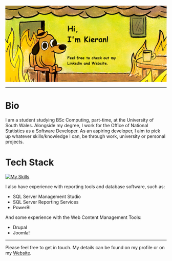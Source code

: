 ![GithubBanner](GithubBanner.png)

---

# Bio
I am a student studying BSc Computing, part-time, at the University of South Wales. Alongside my degree,
I work for the Office of National Statistics as a Software Developer. As an aspiring developer, I aim to pick up whatever
skills/knowledge I can, be through work, university or personal projects.

# Tech Stack
[![My Skills](https://skillicons.dev/icons?i=html,css,js,ts,php,bootstrap,cs,py,raspberrypi,sqlite&perline5)](https://skillicons.dev)

I also have experience with reporting tools and database software, such as:
- SQL Server Management Studio
- SQL Server Reporting Services
- PowerBI

And some experience with the Web Content Management Tools:
- Drupal
- Joomla!

---

Please feel free to get in touch. My details can be found on my profile or on my [Website](https://www.totaldwarf.dev).

<!--
**TotalDwarf03/TotalDwarf03** is a ✨ _special_ ✨ repository because its `README.md` (this file) appears on your GitHub profile.

Here are some ideas to get you started:

- 🔭 I’m currently working on ...
- 🌱 I’m currently learning ...
- 👯 I’m looking to collaborate on ...
- 🤔 I’m looking for help with ...
- 💬 Ask me about ...
- 📫 How to reach me: ...
- 😄 Pronouns: ...
- ⚡ Fun fact: ...
-->
